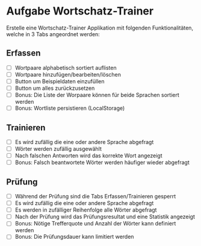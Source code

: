 # Aufgabe Wortschatz-Trainer
Erstelle eine Wortschatz-Trainer Applikation mit folgenden Funktionalitäten, welche in 3 Tabs angeordnet werden:

## Erfassen
- [ ] Wortpaare alphabetisch sortiert auflisten
- [ ] Wortpaare hinzufügen/bearbeiten/löschen
- [ ] Button um Beispieldaten einzufüllen
- [ ] Button um alles zurückzusetzen
- [ ] Bonus: Die Liste der Worpaare können für beide Sprachen sortiert werden
- [ ] Bonus: Wortliste persistieren (LocalStorage)

## Trainieren
- [ ] Es wird zufällig die eine oder andere Sprache abgefragt
- [ ] Wörter werden zufällig ausgewählt
- [ ] Nach falschen Antworten wird das korrekte Wort angezeigt
- [ ] Bonus: Falsch beantwortete Wörter werden häufiger wieder abgefragt

## Prüfung
- [ ] Während der Prüfung sind die Tabs Erfassen/Trainieren gesperrt
- [ ] Es wird zufällig die eine oder andere Sprache abgefragt
- [ ] Es werden in zufälliger Reihenfolge alle Wörter abgefragt
- [ ] Nach der Prüfung wird das Prüfungsresultat und eine Statistik angezeigt
- [ ] Bonus: Nötige Trefferquote und Anzahl der Wörter kann definiert werden
- [ ] Bonus: Die Prüfungsdauer kann limitiert werden
